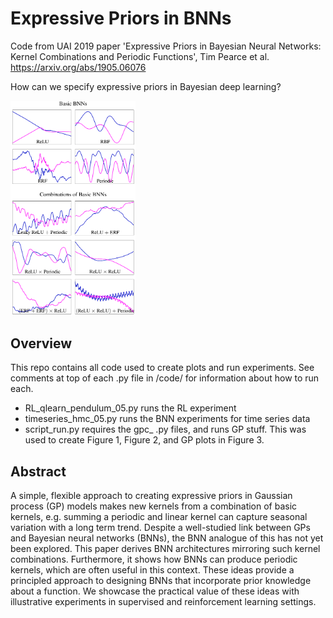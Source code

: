 # Expressive Priors in BNNs
Code from UAI 2019 paper 'Expressive Priors in Bayesian Neural Networks: Kernel Combinations and Periodic Functions', Tim Pearce et al.
https://arxiv.org/abs/1905.06076

How can we specify expressive priors in Bayesian deep learning?

<img width="200" src="paper_fig_1.png">

## Overview

This repo contains all code used to create plots and run experiments. See comments at top of each .py file in /code/ for information about how to run each.

* RL_qlearn_pendulum_05.py runs the RL experiment
* timeseries_hmc_05.py runs the BNN experiments for time series data
* script_run.py requires the gpc_ .py files, and runs GP stuff. This was used to create Figure 1, Figure 2, and GP plots in Figure 3.

## Abstract

A simple, flexible approach to creating expressive priors in Gaussian process (GP) models makes new kernels from a combination of basic kernels, e.g. summing a periodic and linear kernel can capture seasonal variation with a long term trend. Despite a well-studied link between GPs and Bayesian neural networks (BNNs), the BNN analogue of this has not yet been explored. This paper derives BNN architectures mirroring such kernel combinations. Furthermore, it shows how BNNs can produce periodic kernels, which are often useful in this context. These ideas provide a principled approach to designing BNNs that incorporate prior knowledge about a function. We showcase the practical value of these ideas with illustrative experiments in supervised and reinforcement learning settings.


